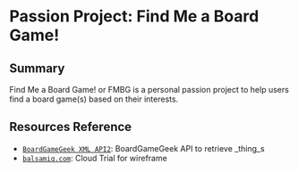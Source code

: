 # Passion Project: Find Me a Board Game!

## Summary
Find Me a Board Game! or FMBG is a personal passion project to help users find a board game(s) based on their interests.

## Resources Reference
* [`BoardGameGeek XML API2`](https://boardgamegeek.com/wiki/page/BGG_XML_API2): BoardGameGeek API to retrieve _thing_s
* [`balsamiq.com`](https://balsamiq.com/): Cloud Trial for wireframe
